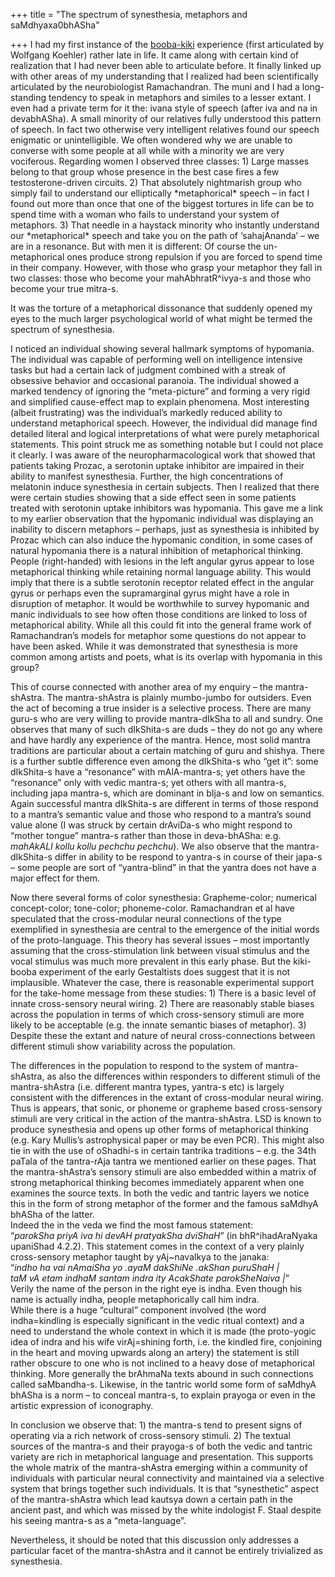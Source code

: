 +++
title = "The spectrum of synesthesia, metaphors and saMdhyaxa0bhASha"

+++
I had my first instance of the
[booba-kiki](http://en.wikipedia.org/wiki/Image:Booba-Kiki.svg)
experience (first articulated by Wolfgang Koehler) rather late in life.
It came along with certain kind of realization that I had never been
able to articulate before. It finally linked up with other areas of my
understanding that I realized had been scientifically articulated by the
neurobiologist Ramachandran. The muni and I had a long-standing tendency
to speak in metaphors and similes to a lesser extant. I even had a
private term for it the: ivana style of speech (after iva and na in
devabhASha). A small minority of our relatives fully understood this
pattern of speech. In fact two otherwise very intelligent relatives
found our speech enigmatic or unintelligible. We often wondered why we
are unable to converse with some people at all while with a minority we
are very vociferous. Regarding women I observed three classes: 1) Large
masses belong to that group whose presence in the best case fires a few
testosterone-driven circuits. 2) That absolutely nightmarish group who
simply fail to understand our elliptically \*metaphorical\* speech – in
fact I found out more than once that one of the biggest tortures in life
can be to spend time with a woman who fails to understand your system of
metaphors. 3) That needle in a haystack minority who instantly
understand our \*metaphorical\* speech and take you on the path of
‘sahajAnanda’ – we are in a resonance. But with men it is different:
Of course the un-metaphorical ones produce strong repulsion if you are
forced to spend time in their company. However, with those who grasp
your metaphor they fall in two classes: those who become your
mahAbhratR^ivya-s and those who become your true mitra-s.

It was the torture of a metaphorical dissonance that suddenly opened my
eyes to the much larger psychological world of what might be termed the
spectrum of synesthesia.

I noticed an individual showing several hallmark symptoms of hypomania.
The individual was capable of performing well on intelligence intensive
tasks but had a certain lack of judgment combined with a streak of
obsessive behavior and occasional paranoia. The individual showed a
marked tendency of ignoring the “meta-picture” and forming a very rigid
and simplified cause-effect map to explain phenomena. Most interesting
(albeit frustrating) was the individual’s markedly reduced ability to
understand metaphorical speech. However, the individual did manage find
detailed literal and logical interpretations of what were purely
metaphorical statements. This point struck me as something notable but I
could not place it clearly. I was aware of the neuropharmacological work
that showed that patients taking Prozac, a serotonin uptake inhibitor
are impaired in their ability to manifest synesthesia. Further, the high
concentrations of melatonin induce synesthesia in certain subjects. Then
I realized that there were certain studies showing that a side effect
seen in some patients treated with serotonin uptake inhibitors was
hypomania. This gave me a link to my earlier observation that the
hypomanic individual was displaying an inability to discern metaphors –
perhaps, just as synesthesia is inhibited by Prozac which can also
induce the hypomanic condition, in some cases of natural hypomania there
is a natural inhibition of metaphorical thinking. People (right-handed)
with lesions in the left angular gyrus appear to lose metaphorical
thinking while retaining normal language ability. This would imply that
there is a subtle serotonin receptor related effect in the angular gyrus
or perhaps even the supramarginal gyrus might have a role in disruption
of metaphor. It would be worthwhile to survey hypomanic and manic
individuals to see how often those conditions are linked to loss of
metaphorical ability. While all this could fit into the general frame
work of Ramachandran’s models for metaphor some questions do not appear
to have been asked. While it was demonstrated that synesthesia is more
common among artists and poets, what is its overlap with hypomania in
this group?

This of course connected with another area of my enquiry – the
mantra-shAstra. The mantra-shAstra is plainly mumbo-jumbo for outsiders.
Even the act of becoming a true insider is a selective process. There
are many guru-s who are very willing to provide mantra-dIkSha to all and
sundry. One observes that many of such dIkShita-s are duds – they do not
go any where and have hardly any experience of the mantra. Hence, most
solid mantra traditions are particular about a certain matching of guru
and shishya. There is a further subtle difference even among the
dIkShita-s who “get it”: some dIkShita-s have a “resonance” with
mAlA-mantra-s; yet others have the “resonance” only with vedic mantra-s;
yet others with all mantra-s, including japa mantra-s, which are
dominant in bIja-s and low on semantics. Again successful mantra
dIkShita-s are different in terms of those respond to a mantra’s
semantic value and those who respond to a mantra’s sound value alone (I
was struck by certain drAviDa-s who might respond to “mother tongue”
mantra-s rather than those in deva-bhASha: e.g. *mahAkALI kollu kollu
pechchu pechchu*). We also observe that the mantra-dIkShita-s differ in
ability to be respond to yantra-s in course of their japa-s – some
people are sort of “yantra-blind” in that the yantra does not have a
major effect for them.

Now there several forms of color synesthesia: Grapheme-color; numerical
concept-color; tone-color; phoneme-color. Ramachandran et al have
speculated that the cross-modular neural connections of the type
exemplified in synesthesia are central to the emergence of the initial
words of the proto-language. This theory has several issues – most
importantly assuming that the cross-stimulation link between visual
stimulus and the vocal stimulus was much more prevalent in this early
phase. But the kiki-booba experiment of the early Gestaltists does
suggest that it is not implausible. Whatever the case, there is
reasonable experimental support for the take-home message from these
studies: 1) There is a basic level of innate cross-sensory neural
wiring. 2) There are reasonably stable biases across the population in
terms of which cross-sensory stimuli are more likely to be acceptable
(e.g. the innate semantic biases of metaphor). 3) Despite these the
extant and nature of neural cross-connections between different stimuli
show variability across the population.

The differences in the population to respond to the system of
mantra-shAstra, as also the differences within responders to different
stimuli of the mantra-shAstra (i.e. different mantra types, yantra-s
etc) is largely consistent with the differences in the extant of
cross-modular neural wiring. Thus is appears, that sonic, or phoneme or
grapheme based cross-sensory stimuli are very critical in the action of
the mantra-shAstra. LSD is known to produce synesthesia and opens up
other forms of metaphorical thinking (e.g. Kary Mullis’s astrophysical
paper or may be even PCR). This might also tie in with the use of
oShadhi-s in certain tantrika traditions – e.g. the 34th paTala of the
tantra-rAja tantra we mentioned earlier on these pages. That the
mantra-shAstra’s sensory stimuli are also embedded within a matrix of
strong metaphorical thinking becomes immediately apparent when one
examines the source texts. In both the vedic and tantric layers we
notice this in the form of strong metaphor of the former and the famous
saMdhyA bhASha of the latter.  
Indeed the in the veda we find the most famous statement:  
“*parokSha priyA iva hi devAH pratyakSha dviShaH*” (in bhR^ihadAraNyaka
upaniShad 4.2.2). This statement comes in the context of a very plainly
cross-sensory metaphor taught by yAj\~navalkya to the janaka:  
“*indho ha vai nAmaiSha yo .ayaM dakShiNe .akShan puruShaH |  
taM vA etam indhaM santam indra ity AcakShate parokSheNaiva* *|*”  
Verily the name of the person in the right eye is indha. Even though his
name is actually indha, people metaphorically call him indra.  
While there is a huge “cultural” component involved (the word
indha=kindling is especially significant in the vedic ritual context)
and a need to understand the whole context in which it is made (the
proto-yogic idea of indra and his wife virAj=shining forth, i.e. the
kindled fire, conjoining in the heart and moving upwards along an
artery) the statement is still rather obscure to one who is not inclined
to a heavy dose of metaphorical thinking. More generally the brAhmaNa
texts abound in such connections called saMbandha-s. Likewise, in the
tantric world some form of saMdhyA bhASha is a norm – to conceal
mantra-s, to explain prayoga or even in the artistic expression of
iconography.

In conclusion we observe that: 1) the mantra-s tend to present signs of
operating via a rich network of cross-sensory stimuli. 2) The textual
sources of the mantra-s and their prayoga-s of both the vedic and
tantric variety are rich in metaphorical language and presentation. This
supports the whole matrix of the mantra-shAstra emerging within a
community of individuals with particular neural connectivity and
maintained via a selective system that brings together such individuals.
It is that “synesthetic” aspect of the mantra-shAstra which lead kautsya
down a certain path in the ancient past, and which was missed by the
white indologist F. Staal despite his seeing mantra-s as a
“meta-language”.

Nevertheless, it should be noted that this discussion only addresses a
particular facet of the mantra-shAstra and it cannot be entirely
trivialized as synesthesia.
